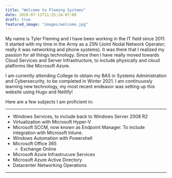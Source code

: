 ```yaml
---
title: "Welcome to Fleming Systems"
date: 2020-07-11T11:25:24-07:00
draft: true
featured_image: "images/welcome.jpg"
---
```


My name is Tyler Fleming and I have been working in the IT field since 2011. It started with my time in the Army as a 25N (Joint Nodal Network Operator; really it was networking and phone systems). It was there that I realized my passion for all things technology. Since then I have really moved towards Cloud Services and Server Infrastructure, to include physically and cloud platforms like Microsoft Azure.

I am currently attending College to obtain my BAS in Systems Administration and Cybersecurity, to be completed in Winter 2021. I am continuuosly learning new technology, my most recent endeavor was setting up this website using Hugo and Netlify!

Here are a few subjects I am proficient in:

---

* Windows Services, to include back to Windows Server 2008 R2
* Virtualization with Microsoft Hyper-V
* Microsoft SCCM, now known as Endpoint Manager. To include integration with Microsoft Intune. 
* Windows Automation with Powershell
* Microsoft Office 365
    * Exchange Online
* Microsoft Azure Infrastrucure Services
* Microsoft Azure Active Directory
* Datacenter Networking Operations

--- 
